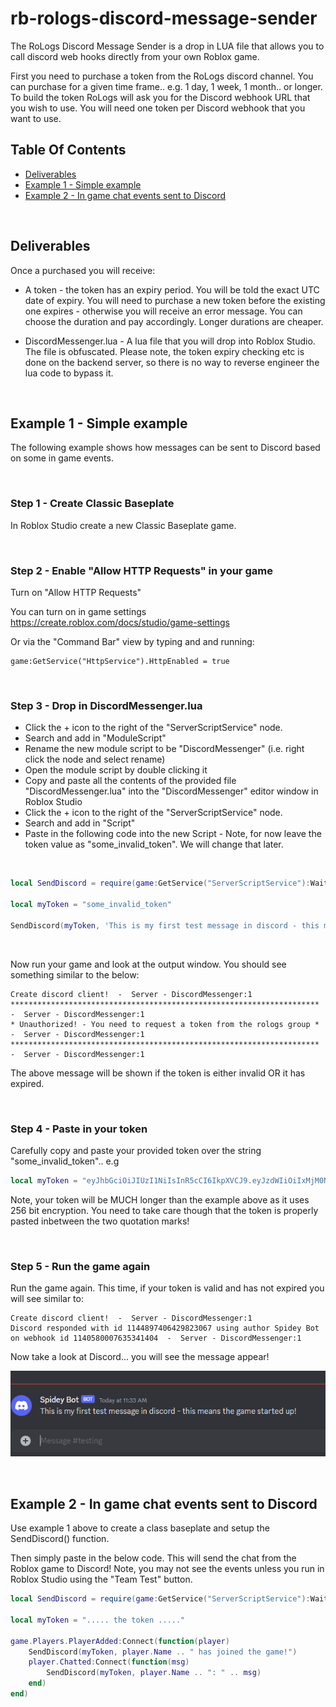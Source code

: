 # rb-rologs-discord-message-sender

The RoLogs Discord Message Sender is a drop in LUA file that allows you to call discord web hooks directly from your own Roblox game.

First you need to purchase a token from the RoLogs discord channel. You can purchase for a given time frame.. e.g. 1 day, 1 week, 1 month.. or longer. To build the token RoLogs will ask you for the Discord webhook URL that you wish to use. You will need one token per Discord webhook that you want to use.

## Table Of Contents

- [Deliverables](#deliverables)
- [Example 1 - Simple example](#example1)
- [Example 2 - In game chat events sent to Discord](#example2)

<br/>

<a name="deliverables"></a>
## Deliverables

Once a purchased you will receive:

- A token - the token has an expiry period. You will be told the exact UTC date of expiry. You will need to purchase a new token before the existing one expires - otherwise you will receive an error message. You can choose the duration and pay accordingly. Longer durations are cheaper.

- DiscordMessenger.lua - A lua file that you will drop into Roblox Studio. The file is obfuscated. Please note, the token expiry checking etc is done on the backend server, so there is no way to reverse engineer the lua code to bypass it.

<br/>

<a id="example1"></a>
## Example 1 - Simple example

The following example shows how messages can be sent to Discord based on some in game events.

<br/>

### Step 1 - Create Classic Baseplate

In Roblox Studio create a new Classic Baseplate game.

<br/>

### Step 2 - Enable "Allow HTTP Requests" in your game

Turn on "Allow HTTP Requests"

You can turn on in game settings https://create.roblox.com/docs/studio/game-settings

Or via the "Command Bar" view by typing and and running:

```
game:GetService("HttpService").HttpEnabled = true
```

<br/>

### Step 3 - Drop in DiscordMessenger.lua 

- Click the + icon to the right of the "ServerScriptService" node.
- Search and add in "ModuleScript"
- Rename the new module script to be "DiscordMessenger" (i.e. right click the node and select rename)
- Open the module script by double clicking it
- Copy and paste all the contents of the provided file "DiscordMessenger.lua" into the "DiscordMessenger" editor window in Roblox Studio
- Click the + icon to the right of the "ServerScriptService" node.
- Search and add in "Script"
- Paste in the following code into the new Script - Note, for now leave the token value as "some_invalid_token". We will change that later.

<br/>

```lua
local SendDiscord = require(game:GetService("ServerScriptService"):WaitForChild("DiscordMessenger"))

local myToken = "some_invalid_token"

SendDiscord(myToken, 'This is my first test message in discord - this means the game started up!')
```

<br/>

Now run your game and look at the output window. You should see something similar to the below:

```
Create discord client!  -  Server - DiscordMessenger:1
*********************************************************************  -  Server - DiscordMessenger:1
* Unauthorized! - You need to request a token from the rologs group *  -  Server - DiscordMessenger:1
*********************************************************************  -  Server - DiscordMessenger:1
```

The above message will be shown if the token is either invalid OR it has expired.

<br/>

### Step 4 - Paste in your token

Carefully copy and paste your provided token over the string "some_invalid_token".. e.g

```lua
local myToken = "eyJhbGciOiJIUzI1NiIsInR5cCI6IkpXVCJ9.eyJzdWIiOiIxMjM0NTY3ODkwIiwibmFtZSI6IkpvaG4gRG9lIiwiaWF0IjoxNTE2MjM5MDIyfQ.SflKxwRJSMeKKF2QT4fwpMeJf36POk6yJV_adQssw5c"
```

Note, your token will be MUCH longer than the example above as it uses 256 bit encryption. You need to take care though that the token is properly pasted inbetween the two quotation marks!

<br/>

### Step 5 - Run the game again

Run the game again. This time, if your token is valid and has not expired you will see similar to:

```
Create discord client!  -  Server - DiscordMessenger:1
Discord responded with id 1144897406429823067 using author Spidey Bot on webhook id 1140580007635341404  -  Server - DiscordMessenger:1
```

Now take a look at Discord... you will see the message appear!

![Message received in Discord!](https://raw.githubusercontent.com/lowgold/rb-rologs-discord-message-sender/main/discord_message_received.png)

<br/>

<a id="example2"></a>
## Example 2 - In game chat events sent to Discord

Use example 1 above to create a class baseplate and setup the SendDiscord() function.

Then simply paste in the below code. This will send the chat from the Roblox game to Discord! Note, you may not see the events unless you run in Roblox Studio using the "Team Test" button.

```lua
local SendDiscord = require(game:GetService("ServerScriptService"):WaitForChild("DiscordMessenger"))

local myToken = "..... the token ....."

game.Players.PlayerAdded:Connect(function(player) 
	SendDiscord(myToken, player.Name .. " has joined the game!")
	player.Chatted:Connect(function(msg)
		SendDiscord(myToken, player.Name .. ": " .. msg)
	end) 
end)
```

